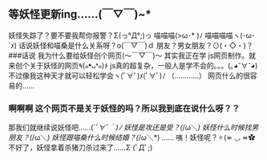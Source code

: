 ## 等妖怪更新ing……(￣▽￣)~*
妖怪失踪了？要不要我帮你报警？Σ(っ°Д°;)っ
喵喵喵(>ω･* )ﾉ
喵喵喵喵ヽ(･ω･´ﾒ)
话说妖怪和喵桑是什么关系呀？o(￣▽￣)ｄ 
朋友？男女朋友？⊙(・◇・)？
###话说 我为什么要给妖怪创个网页(～￣▽￣)～ 
其实我正在学 js网页制作。就来创个关于妖怪的网页٩(๑❛ᴗ❛๑)۶
js真的超复杂，一般人是学不会的。。。(｡◕ˇ∀ˇ◕)
不过像我这种天才就可以轻松学会ヽ(ﾟ∀ﾟ)ﾒ(ﾟ∀ﾟ)ﾉ 
（…………）
网页什么的很容易的……
### 啊啊啊  这个网页不是关于妖怪的吗？所以我到底在说什么呀？？
那我们就继续说妖怪吧……(*´ﾟ∀ﾟ｀)ﾉ 
妖怪是攻还是受？(*/ω＼*)
妖怪什么时候找男朋友？(*/ω＼*)
妖怪跟喵桑什么时候结婚？(*/ω＼*)
……
咦！妖怪呢？✧(≖ ◡ ≖✿ 
不好了，妖怪拿着杀猪刀杀过来了……Σ (ﾟДﾟ;) 
